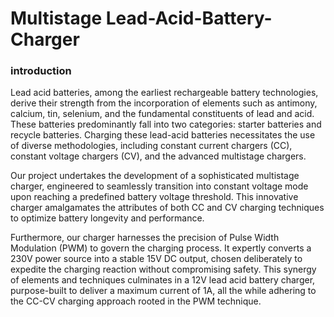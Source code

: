 # Multistage Lead-Acid-Battery-Charger
### introduction

Lead acid batteries, among the earliest rechargeable battery technologies, derive their strength from the incorporation of elements such as antimony, calcium, tin, selenium, and the fundamental constituents of lead and acid. These batteries predominantly fall into two categories: starter batteries and recycle batteries. Charging these lead-acid batteries necessitates the use of diverse methodologies, including constant current chargers (CC), constant voltage chargers (CV), and the advanced multistage chargers.

Our project undertakes the development of a sophisticated multistage charger, engineered to seamlessly transition into constant voltage mode upon reaching a predefined battery voltage threshold. This innovative charger amalgamates the attributes of both CC and CV charging techniques to optimize battery longevity and performance.

Furthermore, our charger harnesses the precision of Pulse Width Modulation (PWM) to govern the charging process. It expertly converts a 230V power source into a stable 15V DC output, chosen deliberately to expedite the charging reaction without compromising safety. This synergy of elements and techniques culminates in a 12V lead acid battery charger, purpose-built to deliver a maximum current of 1A, all the while adhering to the CC-CV charging approach rooted in the PWM technique.





